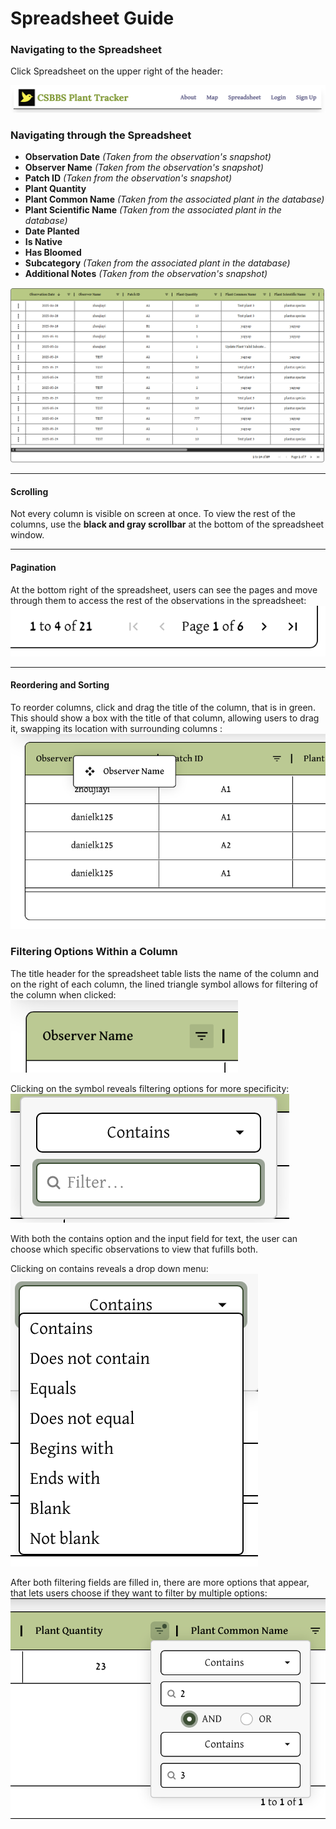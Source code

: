 # Spreadsheet Guide

### Navigating to the Spreadsheet
Click Spreadsheet on the upper right of the header:

![header of options](./sign-up-images/header.png)


### Navigating through the Spreadsheet
- **Observation Date** *(Taken from the observation's snapshot)*
- **Observer Name**    *(Taken from the observation's snapshot)*
- **Patch ID**         *(Taken from the observation's snapshot)*
- **Plant Quantity**   
- **Plant Common Name** *(Taken from the associated plant in the database)*
- **Plant Scientific Name** *(Taken from the associated plant in the database)*
- **Date Planted**
- **Is Native**
- **Has Bloomed**
- **Subcategory** *(Taken from the associated plant in the database)*
- **Additional Notes** *(Taken from the observation's snapshot)*
 
![overall spreadsheet view](./spreadsheet-images/spreadsheet.png)

---
#### Scrolling
Not every column is visible on screen at once. To view the rest of the columns, use the **black and gray scrollbar** at the bottom of the spreadsheet window. 

---
#### Pagination
At the bottom right of the spreadsheet, users can see the pages and move through them to access the rest of the observations in the spreadsheet:
![pagination ability](./spreadsheet-images/pagination.png)

---
#### Reordering and Sorting
To reorder columns, click and drag the title of the column, that is in green. This should show a box with the title of that column, allowing users to drag it, swapping its location with surrounding columns :
![movable columns on spreadsheet](./spreadsheet-images/movable-columns.png)

### Filtering Options Within a Column

The title header for the spreadsheet table lists the name of the column and on the right of each column, the lined triangle symbol allows for filtering of the column when clicked:
![filtering columns](./spreadsheet-images/filter.png)

Clicking on the symbol reveals filtering options for more specificity:
![filtering options](./spreadsheet-images/filtering-options.png)

With both the contains option and the input field for text, the user can choose which specific observations to view that fufills both.

Clicking on contains reveals a drop down menu:
![filtering options](./spreadsheet-images/contain-filtering-options.png)

After both filtering fields are filled in, there are more options that appear, that lets users choose if they want to filter by multiple options:
![advanced filtering](./spreadsheet-images/more-filtering.png)

